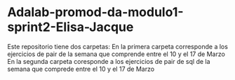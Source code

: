 # Adalab-promod-da-modulo1-sprint2-Elisa-Jacque
Este repositorio tiene dos carpetas:
En la primera carpeta corresponde a los ejercicios de pair de la semana que comprende entre el 10 y el 17 de Marzo
En la segunda carpeta coresponde a los ejercicios de pair de sql de la semana que comprede entre el 10 y el 17 de Marzo
